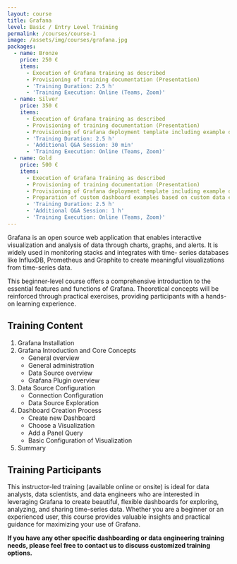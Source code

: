 ```yaml
---
layout: course
title: Grafana
level: Basic / Entry Level Training
permalink: /courses/course-1
image: /assets/img/courses/grafana.jpg
packages:
  - name: Bronze
    price: 250 €
    items:
      - Execution of Grafana training as described
      - Provisioning of training documentation (Presentation)
      - 'Training Duration: 2.5 h'
      - 'Training Execution: Online (Teams, Zoom)'
  - name: Silver
    price: 350 €
    items:
      - Execution of Grafana training as described
      - Provisioning of training documentation (Presentation)
      - Provisioning of Grafana deployment template including example data and dashboards
      - 'Training Duration: 2.5 h'
      - 'Additional Q&A Session: 30 min'
      - 'Training Execution: Online (Teams, Zoom)'
  - name: Gold
    price: 500 €
    items:
      - Execution of Grafana Training as described
      - Provisioning of training documentation (Presentation)
      - Provisioning of Grafana deployment template including example data and dashboards
      - Preparation of custom dashboard examples based on custom data examples (SQL dumps)
      - 'Training Duration: 2.5 h'
      - 'Additional Q&A Session: 1 h'
      - 'Training Execution: Online (Teams, Zoom)'
---
```


Grafana is an open source web application that enables interactive visualization and analysis of data through charts, graphs, and alerts. It is widely used in monitoring stacks and integrates with time- series databases like InfluxDB, Prometheus and Graphite to create meaningful visualizations from time-series data.

This beginner-level course offers a comprehensive introduction to the essential features and functions of Grafana. Theoretical concepts will be reinforced through practical exercises, providing participants with a hands-on learning experience.

## Training Content

1. Grafana Installation
2. Grafana Introduction and Core Concepts
   - General overview
   - General administration
   - Data Source overview
   - Grafana Plugin overview
3. Data Source Configuration
   - Connection Configuration
   - Data Source Exploration
4. Dashboard Creation Process
   - Create new Dashboard
   - Choose a Visualization
   - Add a Panel Query
   - Basic Configuration of Visualization
5. Summary

## Training Participants

This instructor-led training (available online or onsite) is ideal for data analysts, data scientists, and data engineers who are interested in leveraging Grafana to create beautiful, flexible dashboards for exploring, analyzing, and sharing time-series data. Whether you are a beginner or an experienced user, this course provides valuable insights and practical guidance for maximizing your use of Grafana.

**If you have any other specific dashboarding or data engineering training needs, please feel free to contact us to discuss customized training options.**
